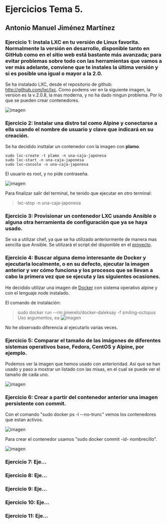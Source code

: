# Ejercicios Tema 5.
## Antonio Manuel Jiménez Martínez
### **Ejercicio 1:** Instala LXC en tu versión de Linux favorita. Normalmente la versión en desarrollo, disponible tanto en GitHub como en el sitio web está bastante más avanzada; para evitar problemas sobre todo con las herramientas que vamos a ver más adelante, conviene que te instales la última versión y si es posible una igual o mayor a la 2.0.

Se ha instalado LXC, desde el repositorio de github: http://github.com/lxc/lxc.
Como podems ver en la siguiente imagen, la version es la v.2.0.8, la mas moderna, y no ha dado ningun problema. Por lo que se pueden crear contenedores.

![imagen](https://user-images.githubusercontent.com/6977775/35047352-f2093af0-fb99-11e7-9840-add16cb8ce72.png)

### **Ejercicio 2:** Instalar una distro tal como Alpine y conectarse a ella usando el nombre de usuario y clave que indicará en su creación.

Se ha decidido insttalar un contenedor con la imagen con __plamo__.

```bashls
sudo lxc-create -t plamo -n una-caja-japonesa
sudo lxc-start -n una-caja-japonesa 
sudo lxc-console -n una-caja-japonesa

```
El usuario es root, y no pide contraseña.

![imagen](https://user-images.githubusercontent.com/6977775/35053720-3344bbd2-fbab-11e7-8950-48d0257cf8ab.png)

Para finalizar salir del terminal, he tenido que ejecutar en otro terminal: 
> lxc-stop -n una-caja-japonesa


### **Ejercicio 3:** Provisionar un contenedor LXC usando Ansible o alguna otra herramienta de configuración que ya se haya usado.

Se va a utilizar chef, ya que se ha utilizado anteriormente de manera mas sencilla que Ansible. Se utilizará el script del disponible en el [proyecto](https://github.com/tonyESP/MII_CC_Proyecto/tree/master/provision/chef-solo/cookbooks).



### **Ejercicio 4:** Buscar alguna demo interesante de Docker y ejecutarla localmente, o en su defecto, ejecutar la imagen anterior y ver cómo funciona y los procesos que se llevan a cabo la primera vez que se ejecuta y las siguientes ocasiones.

He decidido utilizar una imagen de [Docker](https://hub.docker.com/r/jorge07/alpine-php/) con sistema operativo alpine y con el lenguaje node instalado.

El comando de instalación:
> sudo docker run --rm jjmerelo/docker-daleksay -f smiling-octopus Uso argumentos, ea
![imagen](https://user-images.githubusercontent.com/6977775/35063620-ec8d6974-fbc7-11e7-957b-60b42c9568e5.png)

No he observado diferencia al ejecutarlo varias veces.

### **Ejercicio 5:** Comparar el tamaño de las imágenes de diferentes sistemas operativos base, Fedora, CentOS y Alpine, por ejemplo.

Podemos ver la imagen que hemos usado con anterioridad. Asi que se han usado y paso a mostrar un listado con las misas, en el cual se puede ver el tamaño de cada uno.

![imagen](https://user-images.githubusercontent.com/6977775/35072433-dfce524e-fbe4-11e7-9789-73cf76abfb0a.png)

### **Ejercicio 6:** Crear a partir del contenedor anterior una imagen persistente con commit.

Con el comando "sudo docker ps -l --no-trunc" vemos los contenedores que estan activos.


![imagen](https://user-images.githubusercontent.com/6977775/35074098-8e362fe4-fbec-11e7-9c16-4a2d4539844d.png)

Para crear el contenedor usamos "sudo docker commit -id- nombrecillo".

![imagen](https://user-images.githubusercontent.com/6977775/35074502-86fec9c8-fbee-11e7-8f10-4b3a3b2dd745.png)

### **Ejercicio 7:** Eje...
### **Ejercicio 8:** Eje...
### **Ejercicio 9:** Eje...
### **Ejercicio 10:** Eje...
### **Ejercicio 11:** Eje...
